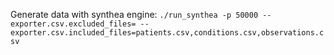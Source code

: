 Generate data with synthea engine:
`./run_synthea -p 50000 --exporter.csv.excluded_files= --exporter.csv.included_files=patients.csv,conditions.csv,observations.csv`